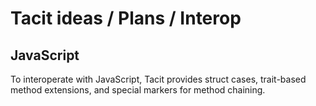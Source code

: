 # Tacit ideas / Plans / Interop

## JavaScript

To interoperate with JavaScript, Tacit provides struct cases, trait-based method extensions, and special markers for method chaining.
